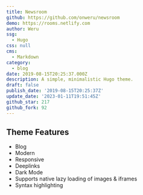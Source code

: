 ```yaml
---
title: Newsroom
github: https://github.com/onweru/newsroom
demo: https://rooms.netlify.com
author: Weru
ssg:
  - Hugo
css: null
cms:
  - Markdown
category:
  - blog
date: 2019-08-15T20:25:37.000Z
description: A simple, minimalistic Hugo theme.
draft: false
publish_date: '2019-08-15T20:25:37Z'
update_date: '2023-01-11T19:51:45Z'
github_star: 217
github_fork: 92
---
```

## Theme Features
- Blog
- Modern
- Responsive
- Deeplinks
- Dark Mode
- Supports native lazy loading of images & iframes
- Syntax highlighting
